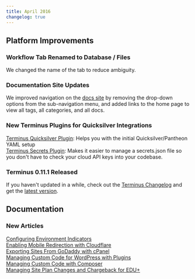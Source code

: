 ```yaml
---
title: April 2016
changelog: true
---
```


## Platform Improvements

### Workflow Tab Renamed to Database / Files   
We changed the name of the tab to reduce ambiguity.  

### Documentation Site Updates
We improved navigation on the [docs site](https://pantheon.io/docs/) by removing the drop-down options from the sub-navigation menu, and added links to the home page to view all tags, all categories, and all docs.

### New Terminus Plugins for Quicksilver Integrations
[Terminus Quicksilver Plugin](https://github.com/pantheon-systems/terminus-quicksilver-plugin): Helps you with the initial Quicksilver/Pantheon YAML setup  
[Terminus Secrets Plugin](https://github.com/pantheon-systems/terminus-secrets-plugin): Makes it easier to manage a secrets.json file so you don't have to check your cloud API keys into your codebase.

### Terminus 0.11.1 Released
If you haven't updated in a while, check out the [Terminus Changelog](https://github.com/pantheon-systems/cli/blob/master/CHANGELOG.md) and get the [latest version](https://github.com/pantheon-systems/cli/releases).

## Documentation

### New Articles

[Configuring Environment Indicators](/environment-indicator)  
[Enabling Mobile Redirection with Cloudflare](/mobile-redirection)  
[Exporting Sites From GoDaddy with cPanel](/migrate-cpanel)  
[Managing Custom Code for WordPress with Plugins](/wordpress-custom-code)    
[Managing Custom Code with Composer](guides/composer)  
[Managing Site Plan Changes and Chargeback for EDU+](/managing-edu-plus)   
